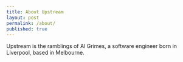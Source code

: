 ```yaml
---
title: About Upstream
layout: post
permalink: /about/
published: true
---
```


Upstream is the ramblings of Al Grimes, a software engineer born in Liverpool, based in Melbourne.
